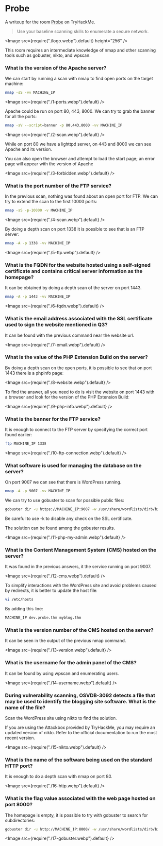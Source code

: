 # Probe

A writeup for the room [Probe](https://tryhackme.com/r/room/probe) on TryHackMe.

> Use your baseline scanning skills to enumerate a secure network.

<Image src={require("./logo.webp").default} height="256" />

This room requires an intermediate knowledge of nmap and other scanning tools such as gobuster, nikto, and wpscan.

### What is the version of the Apache server?

We can start by running a scan with nmap to find open ports on the target machine:

```sh
nmap -sS -vv MACHINE_IP
```

<Image src={require("./1-ports.webp").default} />

Apache could be run on port 80, 443, 8000. We can try to grab the banner for all the ports:

```sh
nmap -sV --script=banner -p 80,443,8000 -vv MACHINE_IP
```

<Image src={require("./2-scan.webp").default} />

While on port 80 we have a lighttpd server, on 443 and 8000 we can see Apache and its version.

You can also open the browser and attempt to load the start page; an error page will appear with the version of Apache

<Image src={require("./3-forbidden.webp").default} />

### What is the port number of the FTP service?

In the previous scan, nothing was found about an open port for FTP. We can try to extend the scan to the first 10000 ports:

```sh
nmap -sS -p-10000 -v MACHINE_IP
```

<Image src={require("./4-scan.webp").default} />

By doing a depth scan on port 1338 it is possible to see that is an FTP server:

```sh
nmap -A -p 1338 -vv MACHINE_IP
```

<Image src={require("./5-ftp.webp").default} />

### What is the FQDN for the website hosted using a self-signed certificate and contains critical server information as the homepage?

It can be obtained by doing a depth scan of the server on port 1443.

```sh
nmap -A -p 1443 -vv MACHINE_IP
```

<Image src={require("./6-fqdn.webp").default} />

### What is the email address associated with the SSL certificate used to sign the website mentioned in Q3?

It can be found with the previous command near the website url.

<Image src={require("./7-email.webp").default} />

### What is the value of the PHP Extension Build on the server?

By doing a depth scan on the open ports, it is possible to see that on port 1443 there is a phpinfo page:

<Image src={require("./8-website.webp").default} />

To find the answer, all you need to do is visit the website on port 1443 with a browser and look for the version of the PHP Extension Build:

<Image src={require("./9-php-info.webp").default} />

### What is the banner for the FTP service?

It is enough to connect to the FTP server by specifying the correct port found earlier:

```sh
ftp MACHINE_IP 1338
```

<Image src={require("./10-ftp-connection.webp").default} />

### What software is used for managing the database on the server?

On port 9007 we can see that there is WordPress running.

```sh
nmap -A -p 9007 -vv MACHINE_IP
```

We can try to use gobuster to scan for possible public files:

```sh
gobuster dir -u https://MACHINE_IP:9007 -w /usr/share/wordlists/dirb/big.txt -k
```

Be careful to use -k to disable any check on the SSL certificate.

The solution can be found among the gobuster results.

<Image src={require("./11-php-my-admin.webp").default} />

### What is the Content Management System (CMS) hosted on the server?

It was found in the previous answers, it the service running on port 9007.

<Image src={require("./12-cms.webp").default} />

To simplify interactions with the WordPress site and avoid problems caused by redirects, it is better to update the host file:

```sh
vi /etc/hosts
```

By adding this line:

```sh
MACHINE_IP dev.probe.thm myblog.thm
```

### What is the version number of the CMS hosted on the server?

It can be seen in the output of the previous nmap command.

<Image src={require("./13-version.webp").default} />

### What is the username for the admin panel of the CMS?

It can be found by using wpscan and enumerating users.

<Image src={require("./14-username.webp").default} />

### During vulnerability scanning, OSVDB-3092 detects a file that may be used to identify the blogging site software. What is the name of the file?

Scan the WordPress site using nikto to find the solution.

If you are using the Attackbox provided by TryHackMe, you may require an updated version of nikto. Refer to the official documentation to run the most recent version.

<Image src={require("./15-nikto.webp").default} />

### What is the name of the software being used on the standard HTTP port?

It is enough to do a depth scan with nmap on port 80.

<Image src={require("./16-http.webp").default} />

### What is the flag value associated with the web page hosted on port 8000?

The homepage is empty, it is possible to try with gobuster to search for subdirectories:

```sh
gobuster dir -u http://MACHINE_IP:8000/ -w /usr/share/wordlists/dirb/big.txt
```

<Image src={require("./17-gobuster.webp").default} />
